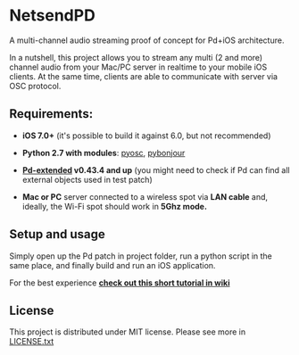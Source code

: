 # NetsendPD

A multi-channel audio streaming proof of concept for Pd+iOS architecture. 

In a nutshell, this project allows you to stream any multi (2 and more) channel audio from your Mac/PC server in realtime to your mobile iOS clients. At the same time, clients are able to communicate with server via OSC protocol.



## Requirements:

* **iOS 7.0+** (it's possible to build it against 6.0, but not recommended)

* **Python 2.7 with modules**: [pyosc](https://trac.v2.nl/wiki/pyOSC), [pybonjour](https://code.google.com/p/pybonjour/)

* **[Pd-extended](http://puredata.info/downloads/pd-extended) v0.43.4 and up** (you might need to check if Pd can find all external objects used in test patch)

* **Mac or PC** server connected to a wireless spot via **LAN cable** and, ideally, the Wi-Fi spot should work in **5Ghz mode.**


## Setup and usage

Simply open up the Pd patch in project folder, run a python script in the same place, and finally build and run an iOS application. 

For the best experience **[check out this short tutorial in wiki](https://github.com/Apolotary/NetsendPD/wiki/Setup-and-usage)**


## License

This project is distributed under MIT license. Please see more in [LICENSE.txt](https://github.com/Apolotary/NetsendPD/blob/master/LICENSE.txt)

